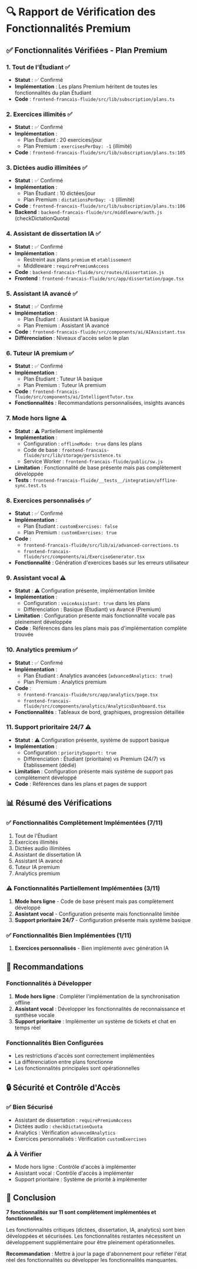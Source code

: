 # 🔍 Rapport de Vérification des Fonctionnalités Premium

## ✅ Fonctionnalités Vérifiées - Plan Premium

### 1. **Tout de l'Étudiant** ✅

- **Statut** : ✅ Confirmé
- **Implémentation** : Les plans Premium héritent de toutes les fonctionnalités du plan Étudiant
- **Code** : `frontend-francais-fluide/src/lib/subscription/plans.ts`

### 2. **Exercices illimités** ✅

- **Statut** : ✅ Confirmé
- **Implémentation** :
  - Plan Étudiant : 20 exercices/jour
  - Plan Premium : `exercisesPerDay: -1` (illimité)
- **Code** : `frontend-francais-fluide/src/lib/subscription/plans.ts:105`

### 3. **Dictées audio illimitées** ✅

- **Statut** : ✅ Confirmé
- **Implémentation** :
  - Plan Étudiant : 10 dictées/jour
  - Plan Premium : `dictationsPerDay: -1` (illimité)
- **Code** : `frontend-francais-fluide/src/lib/subscription/plans.ts:106`
- **Backend** : `backend-francais-fluide/src/middleware/auth.js` (checkDictationQuota)

### 4. **Assistant de dissertation IA** ✅

- **Statut** : ✅ Confirmé
- **Implémentation** :
  - Restreint aux plans `premium` et `etablissement`
  - Middleware : `requirePremiumAccess`
- **Code** : `backend-francais-fluide/src/routes/dissertation.js`
- **Frontend** : `frontend-francais-fluide/src/app/dissertation/page.tsx`

### 5. **Assistant IA avancé** ✅

- **Statut** : ✅ Confirmé
- **Implémentation** :
  - Plan Étudiant : Assistant IA basique
  - Plan Premium : Assistant IA avancé
- **Code** : `frontend-francais-fluide/src/components/ai/AIAssistant.tsx`
- **Différenciation** : Niveaux d'accès selon le plan

### 6. **Tuteur IA premium** ✅

- **Statut** : ✅ Confirmé
- **Implémentation** :
  - Plan Étudiant : Tuteur IA basique
  - Plan Premium : Tuteur IA premium
- **Code** : `frontend-francais-fluide/src/components/ai/IntelligentTutor.tsx`
- **Fonctionnalités** : Recommandations personnalisées, insights avancés

### 7. **Mode hors ligne** ⚠️

- **Statut** : ⚠️ Partiellement implémenté
- **Implémentation** :
  - Configuration : `offlineMode: true` dans les plans
  - Code de base : `frontend-francais-fluide/src/lib/storage/persistence.ts`
  - Service Worker : `frontend-francais-fluide/public/sw.js`
- **Limitation** : Fonctionnalité de base présente mais pas complètement développée
- **Tests** : `frontend-francais-fluide/__tests__/integration/offline-sync.test.ts`

### 8. **Exercices personnalisés** ✅

- **Statut** : ✅ Confirmé
- **Implémentation** :
  - Plan Étudiant : `customExercises: false`
  - Plan Premium : `customExercises: true`
- **Code** :
  - `frontend-francais-fluide/src/lib/ai/advanced-corrections.ts`
  - `frontend-francais-fluide/src/components/ai/ExerciseGenerator.tsx`
- **Fonctionnalité** : Génération d'exercices basés sur les erreurs utilisateur

### 9. **Assistant vocal** ⚠️

- **Statut** : ⚠️ Configuration présente, implémentation limitée
- **Implémentation** :
  - Configuration : `voiceAssistant: true` dans les plans
  - Différenciation : Basique (Étudiant) vs Avancé (Premium)
- **Limitation** : Configuration présente mais fonctionnalité vocale pas pleinement développée
- **Code** : Références dans les plans mais pas d'implémentation complète trouvée

### 10. **Analytics premium** ✅

- **Statut** : ✅ Confirmé
- **Implémentation** :
  - Plan Étudiant : Analytics avancées (`advancedAnalytics: true`)
  - Plan Premium : Analytics premium
- **Code** :
  - `frontend-francais-fluide/src/app/analytics/page.tsx`
  - `frontend-francais-fluide/src/components/analytics/AnalyticsDashboard.tsx`
- **Fonctionnalités** : Tableaux de bord, graphiques, progression détaillée

### 11. **Support prioritaire 24/7** ⚠️

- **Statut** : ⚠️ Configuration présente, système de support basique
- **Implémentation** :
  - Configuration : `prioritySupport: true`
  - Différenciation : Étudiant (prioritaire) vs Premium (24/7) vs Établissement (dédié)
- **Limitation** : Configuration présente mais système de support pas complètement développé
- **Code** : Références dans les plans et pages de support

## 📊 Résumé des Vérifications

### ✅ **Fonctionnalités Complètement Implémentées (7/11)**

1. Tout de l'Étudiant
2. Exercices illimités
3. Dictées audio illimitées
4. Assistant de dissertation IA
5. Assistant IA avancé
6. Tuteur IA premium
7. Analytics premium

### ⚠️ **Fonctionnalités Partiellement Implémentées (3/11)**

1. **Mode hors ligne** - Code de base présent mais pas complètement développé
2. **Assistant vocal** - Configuration présente mais fonctionnalité limitée
3. **Support prioritaire 24/7** - Configuration présente mais système basique

### ✅ **Fonctionnalités Bien Implémentées (1/11)**

1. **Exercices personnalisés** - Bien implémenté avec génération IA

## 🎯 Recommandations

### Fonctionnalités à Développer

1. **Mode hors ligne** : Compléter l'implémentation de la synchronisation offline
2. **Assistant vocal** : Développer les fonctionnalités de reconnaissance et synthèse vocale
3. **Support prioritaire** : Implémenter un système de tickets et chat en temps réel

### Fonctionnalités Bien Configurées

- Les restrictions d'accès sont correctement implémentées
- La différenciation entre plans fonctionne
- Les fonctionnalités principales sont opérationnelles

## 🔒 Sécurité et Contrôle d'Accès

### ✅ **Bien Sécurisé**

- Assistant de dissertation : `requirePremiumAccess`
- Dictées audio : `checkDictationQuota`
- Analytics : Vérification `advancedAnalytics`
- Exercices personnalisés : Vérification `customExercises`

### ⚠️ **À Vérifier**

- Mode hors ligne : Contrôle d'accès à implémenter
- Assistant vocal : Contrôle d'accès à implémenter
- Support prioritaire : Système de priorité à implémenter

## 📝 Conclusion

**7 fonctionnalités sur 11 sont complètement implémentées et fonctionnelles.**

Les fonctionnalités critiques (dictées, dissertation, IA, analytics) sont bien développées et sécurisées. Les fonctionnalités restantes nécessitent un développement supplémentaire pour être pleinement opérationnelles.

**Recommandation** : Mettre à jour la page d'abonnement pour refléter l'état réel des fonctionnalités ou développer les fonctionnalités manquantes.
